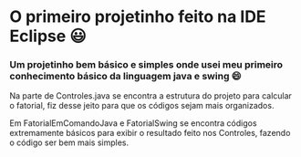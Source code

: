 # O primeiro projetinho feito na IDE Eclipse 😃

### Um projetinho bem básico e simples onde usei meu primeiro conhecimento básico da linguagem java e swing  😄

Na parte de Controles.java se encontra a estrutura do projeto para calcular o fatorial, 
fiz desse jeito para que os códigos sejam mais organizados.

Em FatorialEmComandoJava e FatorialSwing se encontra códigos extremamente básicos para exibir o resultado feito nos Controles, fazendo o código ser bem mais simples.

